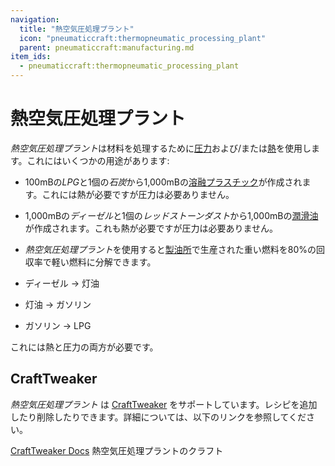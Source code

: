 ```yaml
---
navigation:
  title: "熱空気圧処理プラント"
  icon: "pneumaticcraft:thermopneumatic_processing_plant"
  parent: pneumaticcraft:manufacturing.md
item_ids:
  - pneumaticcraft:thermopneumatic_processing_plant
---
```


# 熱空気圧処理プラント

*熱空気圧処理プラント*は材料を処理するために[圧力](../base_concepts/pressure.md)および/または[熱](../base_concepts/heat.md)を使用します。これにはいくつかの用途があります:
- 100mBの*LPG*と1個の*石炭*から1,000mBの[溶融プラスチック](../components/plastic.md)が作成されます。これには熱が必要ですが圧力は必要ありません。
- 1,000mBの*ディーゼル*と1個の*レッドストーンダスト*から1,000mBの[潤滑油](../components/lubricant.md)が作成されます。これも熱が必要ですが圧力は必要ありません。


- *熱空気圧処理プラント*を使用すると[製油所](./refinery.md)で生産された重い燃料を80%の回収率で軽い燃料に分解できます。
- ディーゼル -> 灯油
- 灯油 -> ガソリン
- ガソリン -> LPG

これには熱と圧力の両方が必要です。

## CraftTweaker

*熱空気圧処理プラント* は [CraftTweaker](https://minecraft.curseforge.com/projects/crafttweaker) をサポートしています。レシピを追加したり削除したりできます。詳細については、以下のリンクを参照してください。

[CraftTweaker Docs](https://docs.blamejared.com/1.16/en/mods/PneumaticCraft-Repressurized/ThermoPlant)
熱空気圧処理プラントのクラフト

<Recipe id="pneumaticcraft:thermopneumatic_processing_plant" />

